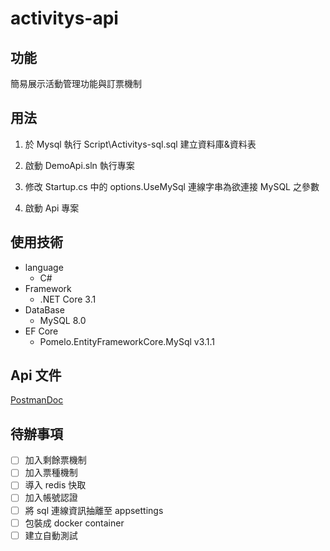 # activitys-api

## 功能
簡易展示活動管理功能與訂票機制

## 用法
1. 於 Mysql 執行 Script\Activitys-sql.sql 建立資料庫&資料表

2. 啟動 DemoApi.sln 執行專案

3. 修改 Startup.cs 中的 options.UseMySql 連線字串為欲連接 MySQL 之參數

4. 啟動 Api 專案

## 使用技術
* language
    * C#
* Framework
    * .NET Core 3.1
* DataBase
    * MySQL 8.0
* EF Core
    * Pomelo.EntityFrameworkCore.MySql v3.1.1

## Api 文件
[PostmanDoc](https://documenter.getpostman.com/view/7077239/SzKWvHuR)

## 待辦事項
- [ ] 加入剩餘票機制
- [ ] 加入票種機制
- [ ] 導入 redis 快取
- [ ] 加入帳號認證
- [ ] 將 sql 連線資訊抽離至 appsettings
- [ ] 包裝成 docker container
- [ ] 建立自動測試